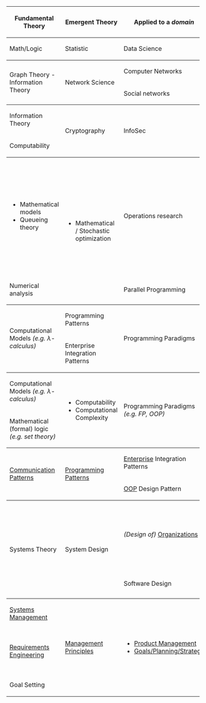 
<table>
  <tr>
    <th><p>Fundamental Theory</p>
</th>
    <th><p>Emergent Theory</p>
</th>
    <th><p>Applied to a <em>domain</em></p>
</th>
    <th><p>Applied to the real world</p>
</th>
  </tr>
  <tbody>
    <tr>
      <td><p>Math/Logic</p>
</td>
      <td><p>Statistic</p>
</td>
      <td><p>Data Science</p>
</td>
      <td><p>Data Engineering</p>
</td>
    </tr>
    <tr></tr>
    <tr></tr>
  </tbody>
  <tbody>
    <tr>
      <td rowspan="2"><p>Graph Theory - Information Theory</p>
</td>
      <td rowspan="2"><p>Network Science</p>
</td>
      <td><p>Computer Networks</p>
</td>
      <td rowspan="2"><p>Telecommunications network</p>
</td>
    </tr>
    <tr>
      <td><p>Social networks</p>
</td>
    </tr>
    <tr></tr>
  </tbody>
  <tbody>
    <tr>
      <td><p>Information Theory</p>
</td>
      <td rowspan="2"><p>Cryptography</p>
</td>
      <td rowspan="2"><p>InfoSec</p>
</td>
      <td rowspan="2"><p>Application / Computer / Network Security</p>
</td>
    </tr>
    <tr>
      <td><p>Computability</p>
</td>
    </tr>
    <tr></tr>
  </tbody>
  <tbody>
    <tr>
      <td><ul>
<li>Mathematical models</li>
<li>Queueing theory</li>
</ul>
</td>
      <td rowspan="2"><ul>
<li>Mathematical / Stochastic optimization</li>
</ul>
</td>
      <td><p>Operations research</p>
</td>
      <td><p>Domains</p>
<ul>
<li>Industrial engineering</li>
<li>Scheduling</li>
<li>Supply chain management</li>
</ul>
<p>Applications</p>
<ul>
<li>ERP systems</li>
<li>CRM systems</li>
<li>BI systems</li>
<li>HR systems</li>
</ul>
</td>
    </tr>
    <tr>
      <td><p>Numerical analysis</p>
</td>
      <td><p>Parallel Programming</p>
</td>
      <td><p>High-performance computing</p>
</td>
    </tr>
    <tr></tr>
  </tbody>
  <tbody>
    <tr>
      <td rowspan="2"><p>Computational Models <em>(e.g. λ-calculus)</em></p>
</td>
      <td><p>Programming Patterns</p>
</td>
      <td rowspan="2"><p>Programming Paradigms</p>
</td>
      <td><p>Programming Languages</p>
</td>
    </tr>
    <tr>
      <td><p>Enterprise Integration Patterns</p>
</td>
      <td><p>OOP Design Patterns</p>
</td>
    </tr>
    <tr></tr>
  </tbody>
  <tbody>
    <tr>
      <td><p>Computational Models <em>(e.g. λ-calculus)</em></p>
</td>
      <td rowspan="2"><ul>
<li>Computability</li>
<li>Computational Complexity</li>
</ul>
</td>
      <td rowspan="2"><p>Programming Paradigms <em>(e.g. FP, OOP)</em></p>
</td>
      <td rowspan="2"><p>Programming Languages <em>(e.g. C, Java)</em></p>
</td>
    </tr>
    <tr>
      <td><p>Mathematical (formal) logic <em>(e.g. set theory)</em></p>
</td>
    </tr>
    <tr></tr>
  </tbody>
  <tbody>
    <tr>
      <td rowspan="2"><p><a href="communication-patterns.md">Communication Patterns</a></p>
</td>
      <td rowspan="2"><p><a href="programming-patterns.md">Programming Patterns</a></p>
</td>
      <td><p><u>Enterprise</u> Integration Patterns</p>
</td>
      <td rowspan="2"><p><a href="programming-paradigms.md">Programming Paradigms</a></p>
</td>
    </tr>
    <tr>
      <td><p><u>OOP</u> Design Pattern</p>
</td>
    </tr>
    <tr></tr>
  </tbody>
  <tbody>
    <tr>
      <td rowspan="2"><p>Systems Theory</p>
</td>
      <td rowspan="2"><p>System Design</p>
</td>
      <td><p><em>(Design of)</em> <a href="organization-structure.md">Organizations</a></p>
</td>
      <td><ul>
<li>Business administration</li>
<li>Enterprise application integration</li>
<li>Enterprise Architecture</li>
</ul>
</td>
    </tr>
    <tr>
      <td><p>Software Design</p>
</td>
      <td><p>Domain-Driven Design, <a href="domain-driven-design.md">DDD</a></p>
</td>
    </tr>
    <tr></tr>
  </tbody>
  <tbody>
    <tr>
      <td><p><a href="systems-management.md">Systems Management</a></p>
</td>
      <td rowspan="3"><p><a href="management-principles.md">Management Principles</a></p>
</td>
      <td rowspan="3"><ul>
<li><a href="product-management">Product Management</a></li>
<li><a href="goals-planning-strategy.md">Goals/Planning/Strategy</a></li>
</ul>
</td>
      <td><p><a href="project-management.md">Project Management</a></p>
</td>
    </tr>
    <tr>
      <td><p><a href="requirements-engineering.md">Requirements Engineering</a></p>
</td>
      <td><ul>
<li>Product Discovery</li>
<li>Product Delivery</li>
<li>Product Strategy</li>
</ul>
</td>
    </tr>
    <tr>
      <td><p>Goal Setting</p>
</td>
      <td><p>Business Operations</p>
</td>
    </tr>
  </tbody>
</table>
